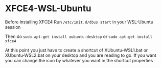 # XFCE4-WSL-Ubuntu
Before installing XFCE4
Run `/etc/init.d/dbus start` in your WSL-Ubuntu session

Then do `sudo apt-get install xubuntu-desktop` or `sudo apt-get install xfce4`

At this point you just have to create a shortcut of XUbuntu-WSL1.bat or XUbuntu-WSL2.bat on your desktop and you are reading to go.
If you want you can change the icon by whatever you want in the shortcut properties

